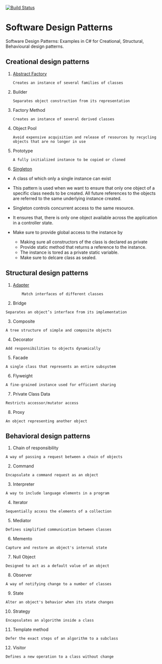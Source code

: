 [![Build Status](https://dev.azure.com/amitshahidev/DesignPatterns/_apis/build/status/DesignPatterns-ASP.NET%20Core-CI?branchName=master)](https://dev.azure.com/amitshahidev/DesignPatterns/_build/latest?definitionId=2&branchName=master)

# Software Design Patterns
Software Design Patterns: Examples in C# for Creational, Structural, Behavioural design patterns.

## Creational design patterns



1. [Abstract Factory](https://github.com/amit-shahi/Design-Patterns/tree/master/Abstract%20Factory 'Abstract Factory')
     ```
    Creates an instance of several families of classes
      ```

2. Builder
      ```
    Separates object construction from its representation
      ```

3. Factory Method
     ```
    Creates an instance of several derived classes
      ```

4. Object Pool
      ```
    Avoid expensive acquisition and release of resources by recycling objects that are no longer in use
      ``` 

5. Prototype
     ```
    A fully initialized instance to be copied or cloned
      ```
     
6. [Singleton](https://github.com/amit-shahi/Design-Patterns/tree/master/Singleton 'Singleton Pattern')
      
* A class of which only a single instance can exist
     
* This pattern is used when we want to ensure that only one object of a specific class needs to be created. All future references to the objects are referred to the same underlying instance created.

* Singleton controls concurrent access to the same resource.

* It ensures that, there is only one object available across the application in a controller state.

* Make sure to provide global access to the instance by 
  - Making sure all constructors of the class is declared as private
  - Provide static method that returns a reference to the instance.
  - The instance is tored as a private static variable.
  - Make sure to delcare class as sealed.
  



## Structural design patterns

1. [Adapter](https://github.com/amit-shahi/Design-Patterns/tree/master/Adapter 'Adapter Pattern')
    ```
        Match interfaces of different classes
    ```

2. Bridge
 ```
Separates an object’s interface from its implementation
 ```

3. Composite
 ```
A tree structure of simple and composite objects
 ```

4. Decorator
 ```
Add responsibilities to objects dynamically
 ```

5. Facade
 ```
A single class that represents an entire subsystem
 ```

6. Flyweight
 ```
A fine-grained instance used for efficient sharing
 ```

7. Private Class Data
 ```
Restricts accessor/mutator access
 ```

8. Proxy
 ```
An object representing another object
 ```



## Behavioral design patterns

1. Chain of responsibility
 ```
A way of passing a request between a chain of objects
 ```

2. Command
 ```
Encapsulate a command request as an object
 ```

3. Interpreter
 ```
A way to include language elements in a program
 ```

4. Iterator
 ```
Sequentially access the elements of a collection
 ```
 
5. Mediator
 ```
Defines simplified communication between classes
 ```

6. Memento
 ```
Capture and restore an object's internal state
 ```

7. Null Object
 ```
Designed to act as a default value of an object
 ```

8. Observer
 ```
A way of notifying change to a number of classes
 ```

9. State
 ```
Alter an object's behavior when its state changes
 ```

10. Strategy
 ```
Encapsulates an algorithm inside a class
 ```

11. Template method
 ```
Defer the exact steps of an algorithm to a subclass
 ```

12. Visitor
 ```
Defines a new operation to a class without change
 ```

